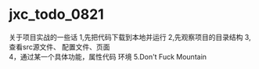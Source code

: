 # jxc_todo_0821
关于项目实战的一些话
1,先把代码下载到本地并运行
2,先观察项目的目录结构
3,查看src源文件、 配置文件、页面  
4，通过某一个具体功能，属性代码 环境
5.Don't Fuck Mountain